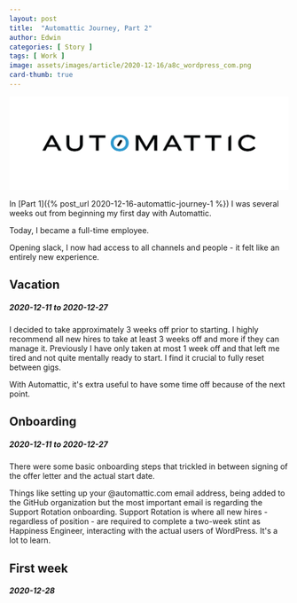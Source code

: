 ```yaml
---
layout: post
title:  "Automattic Journey, Part 2"
author: Edwin
categories: [ Story ]
tags: [ Work ]
image: assets/images/article/2020-12-16/a8c_wordpress_com.png
card-thumb: true
---
```


![image](/assets/images/article/2020-12-16/a8c_logo_color_cmyk.png)

In [Part 1]({% post_url 2020-12-16-automattic-journey-1 %}) I was several weeks out from beginning my first day with Automattic.

Today, I became a full-time employee.

Opening slack, I now had access to all channels and people - it felt like an entirely new experience.

## Vacation
##### _2020-12-11 to 2020-12-27_

I decided to take approximately 3 weeks off prior to starting. I highly recommend all new hires to take at least 3 weeks off and more if they can manage it. Previously I have only taken at most 1 week off and that left me tired and not quite mentally ready to start. I find it crucial to fully reset between gigs.

With Automattic, it's extra useful to have some time off because of the next point.

## Onboarding
##### _2020-12-11 to 2020-12-27_

There were some basic onboarding steps that trickled in between signing of the offer letter and the actual start date.

Things like setting up your @automattic.com email address, being added to the GitHub organization but the most important email is regarding the Support Rotation onboarding. Support Rotation is where all new hires - regardless of position - are required to complete a two-week stint as Happiness Engineer, interacting with the actual users of WordPress. It's a lot to learn.

## First week
##### _2020-12-28_


